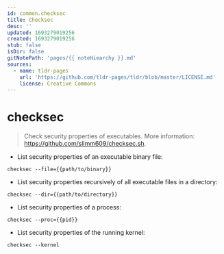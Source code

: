```yaml
---
id: common.checksec
title: Checksec
desc: ''
updated: 1693279019256
created: 1693279019256
stub: false
isDir: false
gitNotePath: 'pages/{{ noteHiearchy }}.md'
sources:
  - name: tldr-pages
    url: 'https://github.com/tldr-pages/tldr/blob/master/LICENSE.md'
    license: Creative Commons
---
```

# checksec

> Check security properties of executables.
> More information: <https://github.com/slimm609/checksec.sh>.

- List security properties of an executable binary file:

`checksec --file={{path/to/binary}}`

- List security properties recursively of all executable files in a directory:

`checksec --dir={{path/to/directory}}`

- List security properties of a process:

`checksec --proc={{pid}}`

- List security properties of the running kernel:

`checksec --kernel`

